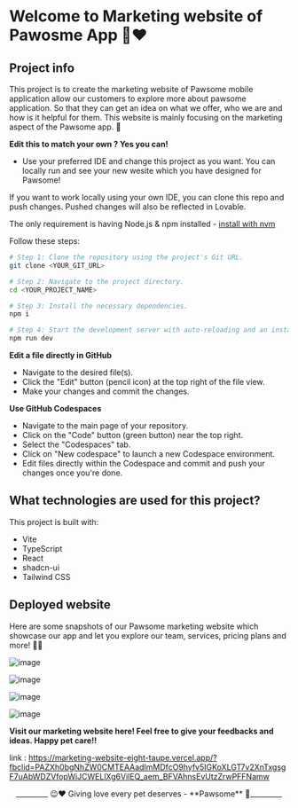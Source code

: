 # Welcome to Marketing website of Pawosme App 🐾❤️

## Project info

This project is to create the marketing website of Pawsome mobile application allow our customers to explore more about pawsome application. So that they can get an idea on what we offer, who we are and how is it helpful for them. This website is mainly focusing on the marketing aspect of the Pawsome app. 🐾

**Edit this to match your own ? Yes you can!**

- Use your preferred IDE and change this project as you want. You can locally run and see your new wesite which you have designed for Pawsome!

If you want to work locally using your own IDE, you can clone this repo and push changes. Pushed changes will also be reflected in Lovable.

The only requirement is having Node.js & npm installed - [install with nvm](https://github.com/nvm-sh/nvm#installing-and-updating)

Follow these steps:

```sh
# Step 1: Clone the repository using the project's Git URL.
git clone <YOUR_GIT_URL>

# Step 2: Navigate to the project directory.
cd <YOUR_PROJECT_NAME>

# Step 3: Install the necessary dependencies.
npm i

# Step 4: Start the development server with auto-reloading and an instant preview.
npm run dev
```

**Edit a file directly in GitHub**

- Navigate to the desired file(s).
- Click the "Edit" button (pencil icon) at the top right of the file view.
- Make your changes and commit the changes.

**Use GitHub Codespaces**

- Navigate to the main page of your repository.
- Click on the "Code" button (green button) near the top right.
- Select the "Codespaces" tab.
- Click on "New codespace" to launch a new Codespace environment.
- Edit files directly within the Codespace and commit and push your changes once you're done.

## What technologies are used for this project?

This project is built with:

- Vite
- TypeScript
- React
- shadcn-ui
- Tailwind CSS

## Deployed website

Here are some snapshots of our Pawsome marketing website which showcase our app and let you explore our team, services, pricing plans and more! 💬😸

![image](https://github.com/user-attachments/assets/8710de36-dc2b-4996-b815-0b8fbb432614)



![image](https://github.com/user-attachments/assets/7d431482-5f79-4d50-8791-3f2092ee087f)



![image](https://github.com/user-attachments/assets/9dfb0c42-b1bd-46de-b2d0-f22fff360425)



![image](https://github.com/user-attachments/assets/f6ca2c09-f011-4c0f-972a-2e19f0e8261f)


**Visit our marketing website here! Feel free to give your feedbacks and ideas. Happy pet care!!**

link : https://marketing-website-eight-taupe.vercel.app/?fbclid=PAZXh0bgNhZW0CMTEAAadImMDfcO9hyfv5IGKoXLGT7v2XnTxgsgF7uAbWDZVfopWiJCWELlXg6VilEQ_aem_BFVAhnsEvUtzZrwPFFNamw

<p align="center">_________ 😉❤️ Giving love every pet deserves - **Pawsome** 🐾_________</p>
